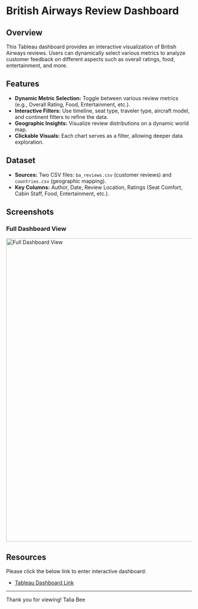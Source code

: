 
# British Airways Review Dashboard

## Overview
This Tableau dashboard provides an interactive visualization of British Airways reviews. Users can dynamically select various metrics to analyze customer feedback on different aspects such as overall ratings, food, entertainment, and more.

## Features
- **Dynamic Metric Selection:** Toggle between various review metrics (e.g., Overall Rating, Food, Entertainment, etc.).
- **Interactive Filters:** Use timeline, seat type, traveler type, aircraft model, and continent filters to refine the data.
- **Geographic Insights:** Visualize review distributions on a dynamic world map.
- **Clickable Visuals:** Each chart serves as a filter, allowing deeper data exploration.

## Dataset
- **Sources:** Two CSV files: `ba_reviews.csv` (customer reviews) and `countries.csv` (geographic mapping).
- **Key Columns:** Author, Date, Review Location, Ratings (Seat Comfort, Cabin Staff, Food, Entertainment, etc.).

## Screenshots
### Full Dashboard View
<img width="824" alt="Full Dashboard View" src="https://github.com/user-attachments/assets/129411aa-2f01-44b7-897e-3028e5a0892a" />



## Resources
Please click the below link to enter interactive dashboard:
- [Tableau Dashboard Link ](https://haproxy-traffic-splitter/views/BritishAirwaysReviewDashboard_17374095752770/Dashboard?:language=en-US&publish=yes&:sid=&:redirect=auth&:display_count=n&:origin=viz_share_link)


---
Thank you for viewing!
Talia Bee


